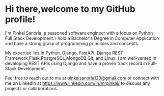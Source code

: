 # Hi there,welcome to my GitHub profile! 
I'm Pinkal Sanoria, a seasoned software engineer with a focus on Python Full Stack Development. I hold a Bachelor's Degree in Computer Application and have a strong grasp of programming principles and concepts.

My expertise lies in Python, Django, FastAPI, Django REST Framework,Flask,PostgreSQL,MongoDB Git, and Linux. I am well-versed in developing REST APIs using Django and have a proven track record in Full-Stack Development.

Feel free to reach out to me at pinkalsanoria123@gmail.com or connect with me on LinkedIn at https://www.linkedin.com/in/mrpinkal/ to discuss any projects or collaborations.
